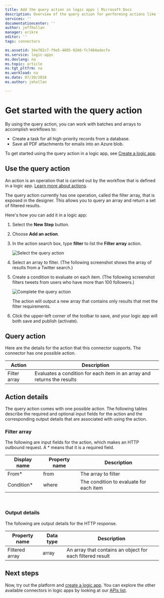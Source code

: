 ```yaml
---
title: Add the query action in logic apps | Microsoft Docs
description: Overview of the query action for performing actions like filter array.
services: ''
documentationcenter: ''
author: jeffhollan
manager: erikre
editor: ''
tags: connectors

ms.assetid: 34e702c7-f9e5-4885-9266-fc7404adecfe
ms.service: logic-apps
ms.devlang: na
ms.topic: article
ms.tgt_pltfrm: na
ms.workload: na
ms.date: 07/20/2016
ms.author: jehollan

---
```

# Get started with the query action
By using the query action, you can work with batches and arrays to accomplish workflows to:

* Create a task for all high-priority records from a database.
* Save all PDF attachments for emails into an Azure blob.

To get started using the query action in a logic app, see [Create a logic app](../logic-apps/logic-apps-create-a-logic-app.md).

## Use the query action
An action is an operation that is carried out by the workflow that is defined in a logic app. [Learn more about actions](connectors-overview.md).  

The query action currently has one operation, called the filter array, that is exposed in the designer. This allows you to query an array and return a set of filtered results.

Here's how you can add it in a logic app:

1. Select the **New Step** button.
2. Choose **Add an action**.
3. In the action search box, type **filter** to list the **Filter array** action.
   
    ![Select the query action](./media/connectors-native-query/using-action-1.png)
4. Select an array to filter. (The following screenshot shows the array of results from a Twitter search.)
5. Create a condition to evaluate on each item. (The following screenshot filters tweets from users who have more than 100 followers.)
   
    ![Complete the query action](./media/connectors-native-query/using-action-2.png)
   
    The action will output a new array that contains only results that met the filter requirements.
6. Click the upper-left corner of the toolbar to save, and your logic app will both save and publish (activate).

## Query action
Here are the details for the action that this connector supports. The connector has one possible action.

| Action | Description |
| --- | --- |
| Filter array |Evaluates a condition for each item in an array and returns the results |

## Action details
The query action comes with one possible action. The following tables describe the required and optional input fields for the action and the corresponding output details that are associated with using the action.

### Filter array
The following are input fields for the action, which makes an HTTP outbound request.
A * means that it is a required field.

| Display name | Property name | Description |
| --- | --- | --- |
| From* |from |The array to filter |
| Condition* |where |The condition to evaluate for each item |

<br>

### Output details
The following are output details for the HTTP response.

| Property name | Data type | Description |
| --- | --- | --- |
| Filtered array |array |An array that contains an object for each filtered result |

## Next steps
Now, try out the platform and [create a logic app](../logic-apps/logic-apps-create-a-logic-app.md). You can explore the other available connectors in logic apps by looking at our [APIs list](apis-list.md).

